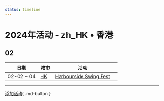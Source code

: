 ```yaml
---
status: timeline
---
```


# 2024年活动 - zh_HK • 香港

## 02

| 日期 | 城市 | 活动 | |
| --- | --- | --- | --- |
| 02-02 ~ 04 | [HK](HK.md) | [Harbourside Swing Fest](harbourside-swing-fest.md) |  |

---

[添加活动](https://github.com/swingdance/events/issues/new?assignees=&labels=add+event&projects=&template=02-add_entity.yml&title=Add%20Event%3A%20zh_HK%20%E2%80%A2%20%3CName%3E&region=zh_HK&province=&city=&org_id=){ .md-button }
